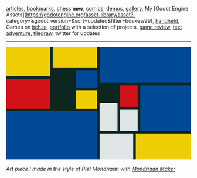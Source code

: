 [articles](articles), [bookmarks](bookmarks), [chess](chess) **new**, [comics](comics), [demos](demos), [gallery](gallery), My [Godot Engine Assets](https://godotengine.org/asset-library/asset?- category=&godot_version=&sort=updated&filter=boukew99), [handheld](handheld), Games on [itch.io](https://howyoudoing.itch.io/), [portfolio](portfolio) with a selection of projects, [game review](review), [text adventure](text_adventure), [tiledraw](tiledraw), twitter for updates

--- 

![mondriaan maker art](new_colors.png)

*Art piece I made in the style of Piet Mondriaan with [Mondriaan Maker](https://itch.io/embed-upload/6017377?color=fac901)* 

